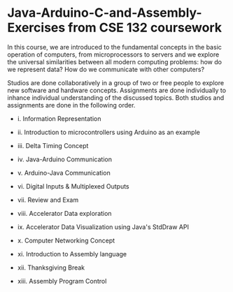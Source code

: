 # Java-Arduino-C-and-Assembly-Exercises from CSE 132 coursework

In this course, we are introduced to the fundamental concepts in the basic operation of computers, from microprocessors to servers and we explore the universal similarities between all modern computing problems: how do we represent data? How do we communicate with other computers?

Studios are done collaboratively in a group of two or free people to explore new software and hardware concepts. Assignments are done individually to inhance individual understanding of the discussed topics. Both studios and assignments are done in the following order.

* i. Information Representation

* ii. Introduction to microcontrollers using Arduino as an example

* iii. Delta Timing Concept

* iv. Java-Arduino Communication

* v. Arduino-Java Communication

* vi. Digital Inputs & Multiplexed Outputs

* vii. Review and Exam

* viii. Accelerator Data exploration

* ix. Accelerator Data Visualization using Java's StdDraw API

* x. Computer Networking Concept

* xi. Introduction to Assembly language

* xii. Thanksgiving Break

* xiii. Assembly Program Control


